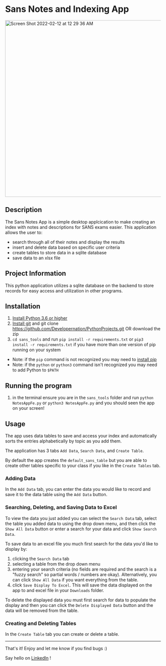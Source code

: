 # Sans Notes and Indexing App

 <img width="569" alt="Screen Shot 2022-02-12 at 12 29 36 AM" src="https://user-images.githubusercontent.com/16394280/153698363-d1e68fc1-ae82-4879-968a-b0d756b543f7.png">

## Description

The Sans Notes App is a simple desktop applcication to make creating an index with notes and descriptions for SANS exams easier.  This application allows the user to:
- search through all of their notes and display the results
- insert and delete data based on specific user criteria
- create tables to store data in a sqlite database
- save data to an xlsx file

## Project Information

This python application utilizes a sqlite database on the backend to store records for easy access and utilization in other programs.

## Installation

1) [Install Python 3.6 or higher](https://www.python.org/downloads/)
2) [Install git](https://git-scm.com/book/en/v2/Getting-Started-Installing-Git) and git clone https://github.com/Developernation/PythonProjects.git OR download the zip 
3) ```cd sans_tools``` and run ```pip install -r requirements.txt``` or ```pip3 install -r requirements.txt``` if you have more than one version of pip running on your system
* Note: if the ```pip``` command is not recognized you may need to [install pip](https://pip.pypa.io/en/stable/installation/)
* Note: if the ```python``` or ```python3``` command isn't recognized you may need to add Python to ```$PATH```

## Running the program
1) in the terminal ensure you are in the ```sans_tools``` folder and run ```python NotesAppFe.py``` or ```python3 NotesAppFe.py``` and you should seen the app on your screen!

## Usage
The app uses data tables to save and access your index and automatically sorts the entries alphabetically by topic as you add them.

The application has 3 tabs ```Add Data```, ```Search Data```, and ```Create Table```. 

By default the app creates the ```default_sans_table``` but you are able to create other tables specific to your class if you like in the ```Create Tables``` tab.

### Adding Data
In the ```Add Data``` tab, you can enter the data you would like to record and save it to the data table using the ```Add Data``` button.

### Searching, Deleting, and Saving Data to Excel
To view the data you just added you can select the ```Search Data``` tab, select the table you added data to using the drop down menu, and then click the ```Show All Data``` button or enter a search for your data and click ```Show Search Data```.

To save data to an excel file you much first search for the data you'd like to display by:
1) clicking the ```Search Data``` tab
2) selecting a table from the drop down menu
3) entering your search criteria (no fields are required and the search is a "fuzzy search" so partial words / numbers are okay). Alternatively, you can click ```Show All Data``` if you want everything from the table.
4) click ```Save Display To Excel```.  This will save the data displayed on the app to and excel file in your ```Downloads``` folder. 

To delete the displayed data you must first search for data to populate the display and then you can click the ```Delete Displayed Data``` button and the data will be removed from the table. 

### Creating and Deleting Tables

In the ```Create Table``` tab you can create or delete a table.

--------------------------------------------------------------------------------------------------------------------
That's it! Enjoy and let me know if you find bugs :)

Say hello on [LinkedIn](https://www.linkedin.com/in/sim-a-2aa9878a/) !


